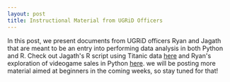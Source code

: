 ```yaml
---
layout: post
title: Instructional Material from UGRiD Officers
---
```


In this post, we present documents from UGRiD officers Ryan and Jagath that are meant to be an entry into performing data analysis in both Python and R. Check out Jagath's R script using Titanic data [here](https://github.com/jagath-jaikumar/TitanicExploration/blob/master/titanic_exploration.R) and Ryan's exploration of videogame sales in Python [here](https://www.kaggle.com/coffeepot/videogame-sales). we will be posting more material aimed at beginners in the coming  weeks, so stay tuned for that!
